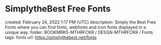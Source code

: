 # SimplytheBest Free Fonts

created: February 24, 2022 1:17 PM (UTC)
description: Simply the Best Free Fonts where you can find fonts, webfonts and icon fonts displayed in a unique way.
folder: BOOKMRKS-MTHRFCKR / DESGN-MTHRFCKR / Fonts
tags: fonts
url: https://simplythebest.net/fonts